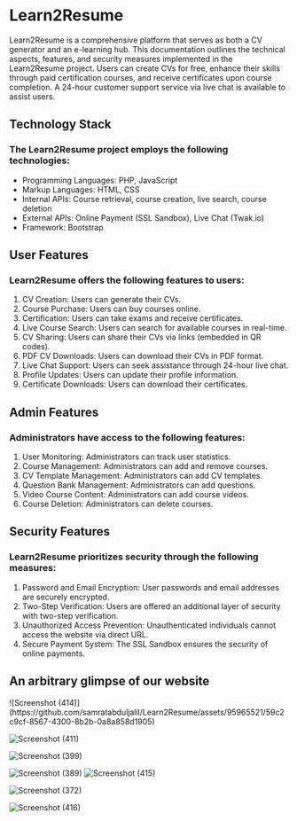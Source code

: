 # Learn2Resume 

Learn2Resume is a comprehensive platform that serves as both a CV generator and an e-learning hub. This documentation outlines the technical aspects, features, and security measures implemented in the Learn2Resume project. Users can create CVs for free, enhance their skills through paid certification courses, and receive certificates upon course completion. A 24-hour customer support service via live chat is available to assist users.

<h2> Technology Stack </h2>

<h3>The Learn2Resume project employs the following technologies:</h3>

- Programming Languages: PHP, JavaScript
- Markup Languages: HTML, CSS
- Internal APIs: Course retrieval, course creation, live search, course deletion
- External APIs: Online Payment (SSL Sandbox), Live Chat (Twak.io)
- Framework: Bootstrap

<h2>User Features</h2>

<h3>Learn2Resume offers the following features to users:</h3>

1. CV Creation: Users can generate their CVs.
2. Course Purchase: Users can buy courses online.
3. Certification: Users can take exams and receive certificates.
4. Live Course Search: Users can search for available courses in real-time.
5. CV Sharing: Users can share their CVs via links (embedded in QR codes).
6. PDF CV Downloads: Users can download their CVs in PDF format.
7. Live Chat Support: Users can seek assistance through 24-hour live chat.
8. Profile Updates: Users can update their profile information.
9. Certificate Downloads: Users can download their certificates.

<h2> Admin Features</h2>

<h3>Administrators have access to the following features:</h3>

1. User Monitoring: Administrators can track user statistics.
2. Course Management: Administrators can add and remove courses.
3. CV Template Management: Administrators can add CV templates.
4. Question Bank Management: Administrators can add questions.
5. Video Course Content: Administrators can add course videos.
6. Course Deletion: Administrators can delete courses.

<h2>Security Features</h2>

<h3>Learn2Resume prioritizes security through the following measures:</h3>

1. Password and Email Encryption: User passwords and email addresses are securely encrypted.
2. Two-Step Verification: Users are offered an additional layer of security with two-step verification.
3. Unauthorized Access Prevention: Unauthenticated individuals cannot access the website via direct URL.
4. Secure Payment System: The SSL Sandbox ensures the security of online payments.

<h2>An arbitrary glimpse of our website</h2>
![Screenshot (414)](https://github.com/samratabduljalil/Learn2Resume/assets/95965521/59c2c9cf-8567-4300-8b2b-0a8a858d1905)




![Screenshot (411)](https://github.com/samratabduljalil/Learn2Resume/assets/95965521/9d7af3f9-a86f-47a5-9818-6a17f881eff2)

![Screenshot (399)](https://github.com/samratabduljalil/Learn2Resume/assets/95965521/8ac5a9ab-6a43-4c11-9f96-42c030ee30cd)


![Screenshot (389)](https://github.com/samratabduljalil/Learn2Resume/assets/95965521/18fd1640-2ba1-44c1-b51a-9ba9c7bd5c37)
![Screenshot (415)](https://github.com/samratabduljalil/Learn2Resume/assets/95965521/0bff316c-c581-4e1e-9ace-0d3c7847e87b)

![Screenshot (372)](https://github.com/samratabduljalil/Learn2Resume/assets/95965521/a05cc0d2-a54b-4c18-93a9-da74182f0915)

![Screenshot (416)](https://github.com/samratabduljalil/Learn2Resume/assets/95965521/8e5334fd-4aa9-4e71-aa24-c87144ff532c)


